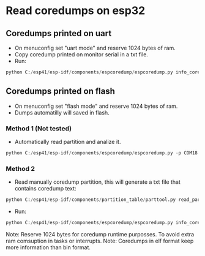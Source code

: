# Read coredumps on esp32

## Coredumps printed on uart
* On menuconfig set "uart mode" and reserve 1024 bytes of ram.
* Copy coredump printed on monitor serial in a txt file.
* Run:
```python
python C:/esp41/esp-idf/components/espcoredump/espcoredump.py info_corefile -t b64 -c coredump_from_uart.txt build/coredump.elf
```
## Coredumps printed on flash
* On menuconfig set "flash mode" and reserve 1024 bytes of ram.
* Dumps automatilly will saved in flash.
### Method 1 (Not tested)
* Automatically read partition and analize it.
```python
python C:/esp41/esp-idf/components/espcoredump/espcoredump.py -p COM18 info_corefile build/coredump.elf
```
### Method 2 
* Read manually coredump partition, this will generate a txt file that contains coredump text:
```python
python C:/esp41/esp-idf/components/partition_table/parttool.py read_partition  --partition-name=coredump --output "coredump_from_flash.txt"
```
* Run:
```python
python C:/esp41/esp-idf/components/espcoredump/espcoredump.py info_corefile -t raw -c coredump_from_flash.txt build/coredump.elf
```

Note: Reserve 1024 bytes for coredump runtime purposses. To avoid extra ram comsuption in tasks or interrupts.
Note: Coredumps in elf format keep more information than bin format.